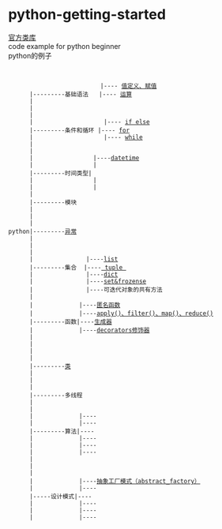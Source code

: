 # python-getting-started
<a target="_blank" href="https://docs.python.org/2.7/library/index.html">官方类库</a><br />
code example for python beginner <br />
python的例子 <br />
<pre><code>
                           
                          |---- <a target="_blank"  href="%E5%80%BC%E5%AE%9A%E4%B9%89%E3%80%81%E8%B5%8B%E5%80%BC.md">值定义、赋值</a>
      |---------基础语法   |---- <a target="_blank"  href="%E8%BF%90%E7%AE%97.md">运算</a>
      |                    
      |
      |                    
      |                    |---- <a target="_blank"  href="ifelse.md">if else</a> 
      |---------条件和循环 |---- <a target="_blank"  href="for.md">for</a> 
      |                    |---- <a target="_blank"  href="while.md">while</a>
      |
      |                 
      |                 |----<a href="datetime.md">datetime</a>
      |                 |
      |---------时间类型|
      |                 |
      |                 |
      |
      |---------模块
      |
      |
      |
python|---------<a href="%E5%BC%82%E5%B8%B8.md">异常</a>
      |
      |
      |
      |               |----<a target="_blank" href="list.md">list</a>
      |---------集合  |----<a target="_blank" href="tuple.md"> tuple </a>
      |               |----<a target="_blank"  href="dict.md">dict</a>
      |               |----<a target="_blank"  href="set%26frozenset.md">set&frozense</a>
      |               |----可迭代对象的共有方法
      |
      |             |----<a target="_blank"  href="匿名函数.md">匿名函数</a>
      |             |----<a target="_blank"  href="apply()、filter()、map()、reduce().md">apply()、filter()、map()、reduce()</a>
      |---------函数|----<a target="_blank"  href="生成器.md">生成器</a>
      |             |----<a target="_blank"  href="decorators.md">decorators修饰器</a>
      |             
      |
      |
      |
      |---------<a target="_blank"  href="">类</a>
      |
      |
      |
      |---------多线程
      |
      |
      |             |----<a target="_blank"  href=""></a>
      |             |----
      |---------算法|----
      |             |----
      |             |----
      |             |----      
      |
      |
      |
      |             |----<a target="_blank"  href="抽象工厂模式（abstract_factory）.md">抽象工厂模式（abstract_factory）</a>
      |             |----
      |-----设计模式|----
      |             |----
      |             |----
      |             |----   
      
</code></pre>

